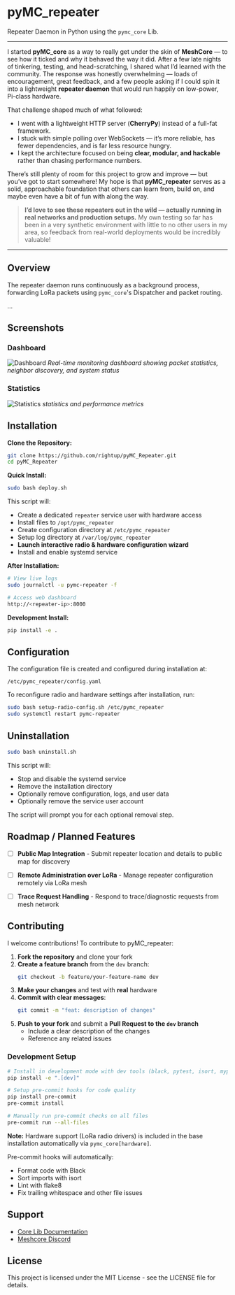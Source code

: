 # pyMC_repeater

Repeater Daemon in Python using the `pymc_core` Lib.

---

I started **pyMC_core** as a way to really get under the skin of **MeshCore** — to see how it ticked and why it behaved the way it did.
After a few late nights of tinkering, testing, and head-scratching, I shared what I’d learned with the community.
The response was honestly overwhelming — loads of encouragement, great feedback, and a few people asking if I could spin it into a lightweight **repeater daemon** that would run happily on low-power, Pi-class hardware.

That challenge shaped much of what followed:
- I went with a lightweight HTTP server (**CherryPy**) instead of a full-fat framework.
- I stuck with simple polling over WebSockets — it’s more reliable, has fewer dependencies, and is far less resource hungry.
- I kept the architecture focused on being **clear, modular, and hackable** rather than chasing performance numbers.

There’s still plenty of room for this project to grow and improve — but you’ve got to start somewhere!
My hope is that **pyMC_repeater** serves as a solid, approachable foundation that others can learn from, build on, and maybe even have a bit of fun with along the way.

> **I’d love to see these repeaters out in the wild — actually running in real networks and production setups.**
> My own testing so far has been in a very synthetic environment with little to no other users in my area,
> so feedback from real-world deployments would be incredibly valuable!

---

## Overview

The repeater daemon runs continuously as a background process, forwarding LoRa packets using `pymc_core`'s Dispatcher and packet routing.

...

## Screenshots

### Dashboard
![Dashboard](docs/dashboard.png)
*Real-time monitoring dashboard showing packet statistics, neighbor discovery, and system status*

### Statistics
![Statistics](docs/stats.png)
*statistics and performance metrics*

## Installation

**Clone the Repository:**
```bash
git clone https://github.com/rightup/pyMC_Repeater.git
cd pyMC_Repeater
```

**Quick Install:**
```bash
sudo bash deploy.sh
```

This script will:
- Create a dedicated `repeater` service user with hardware access
- Install files to `/opt/pymc_repeater`
- Create configuration directory at `/etc/pymc_repeater`
- Setup log directory at `/var/log/pymc_repeater`
- **Launch interactive radio & hardware configuration wizard**
- Install and enable systemd service

**After Installation:**
```bash
# View live logs
sudo journalctl -u pymc-repeater -f

# Access web dashboard
http://<repeater-ip>:8000
```

**Development Install:**
```bash
pip install -e .
```

## Configuration

The configuration file is created and configured during installation at:
```
/etc/pymc_repeater/config.yaml
```

To reconfigure radio and hardware settings after installation, run:
```bash
sudo bash setup-radio-config.sh /etc/pymc_repeater
sudo systemctl restart pymc-repeater
```


## Uninstallation

```bash
sudo bash uninstall.sh
```

This script will:
- Stop and disable the systemd service
- Remove the installation directory
- Optionally remove configuration, logs, and user data
- Optionally remove the service user account

The script will prompt you for each optional removal step.


## Roadmap / Planned Features

- [ ] **Public Map Integration** - Submit repeater location and details to public map for discovery
- [ ] **Remote Administration over LoRa** - Manage repeater configuration remotely via LoRa mesh
- [ ] **Trace Request Handling** - Respond to trace/diagnostic requests from mesh network


## Contributing

I welcome contributions! To contribute to pyMC_repeater:

1. **Fork the repository** and clone your fork
2. **Create a feature branch** from the `dev` branch:
   ```bash
   git checkout -b feature/your-feature-name dev
   ```
3. **Make your changes** and test with **real** hardware
4. **Commit with clear messages**:
   ```bash
   git commit -m "feat: description of changes"
   ```
5. **Push to your fork** and submit a **Pull Request to the `dev` branch**
   - Include a clear description of the changes
   - Reference any related issues

### Development Setup

```bash
# Install in development mode with dev tools (black, pytest, isort, mypy, etc)
pip install -e ".[dev]"

# Setup pre-commit hooks for code quality
pip install pre-commit
pre-commit install

# Manually run pre-commit checks on all files
pre-commit run --all-files
```

**Note:** Hardware support (LoRa radio drivers) is included in the base installation automatically via `pymc_core[hardware]`.

Pre-commit hooks will automatically:
- Format code with Black
- Sort imports with isort
- Lint with flake8
- Fix trailing whitespace and other file issues



## Support

- [Core Lib Documentation](https://rightup.github.io/pyMC_core/)
- [Meshcore Discord](https://discord.gg/fThwBrRc3Q)




## License

This project is licensed under the MIT License - see the LICENSE file for details.
